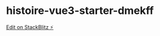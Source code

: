 # histoire-vue3-starter-dmekff

[Edit on StackBlitz ⚡️](https://stackblitz.com/edit/histoire-vue3-starter-dmekff)